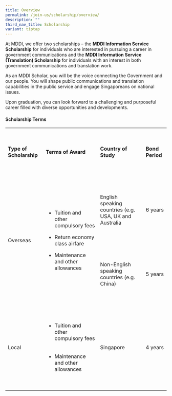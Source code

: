 ```yaml
---
title: Overview
permalink: /join-us/scholarship/overview/
description: ""
third_nav_title: Scholarship
variant: tiptap
---
```

<p>At MDDI, we offer two scholarships – the <strong>MDDI Information Service Scholarship</strong> for
individuals who are interested in pursuing a career in government communications
and the <strong>MDDI Information Service (Translation) Scholarship</strong> for
individuals with an interest in both government communications and translation
work.</p>
<p>As an MDDI Scholar, you will be the voice connecting the Government and
our people. You will shape public communications and translation capabilities
in the public service and engage Singaporeans on national issues.</p>
<p>Upon graduation, you can look forward to a challenging and purposeful
career filled with diverse opportunities and developments.</p>
<h4>Scholarship Terms</h4>
<table style="minWidth: 100px">
<colgroup>
<col>
<col>
<col>
<col>
</colgroup>
<tbody>
<tr>
<td rowspan="1" colspan="1">
<p>&nbsp; &nbsp; &nbsp; &nbsp; &nbsp; &nbsp;</p>
<p><strong>Type of Scholarship</strong>
</p>
<p>&nbsp; &nbsp; &nbsp; &nbsp; &nbsp; &nbsp;</p>
</td>
<td rowspan="1" colspan="1">
<p>&nbsp; &nbsp; &nbsp; &nbsp; &nbsp; &nbsp;</p>
<p><strong>Terms of Award</strong>
</p>
<p>&nbsp; &nbsp; &nbsp; &nbsp; &nbsp; &nbsp;</p>
</td>
<td rowspan="1" colspan="1">
<p>&nbsp; &nbsp; &nbsp; &nbsp; &nbsp; &nbsp;</p>
<p><strong>Country of Study</strong>
</p>
<p>&nbsp; &nbsp; &nbsp; &nbsp; &nbsp; &nbsp;</p>
</td>
<td rowspan="1" colspan="1">
<p>&nbsp; &nbsp; &nbsp; &nbsp; &nbsp; &nbsp;</p>
<p><strong>Bond Period</strong>
</p>
<p>&nbsp; &nbsp; &nbsp; &nbsp; &nbsp; &nbsp;</p>
</td>
</tr>
<tr>
<td rowspan="2" colspan="1">
<p>&nbsp; &nbsp; &nbsp; &nbsp; &nbsp; &nbsp;</p>
<p>Overseas</p>
<p>&nbsp; &nbsp; &nbsp; &nbsp; &nbsp; &nbsp;</p>
</td>
<td rowspan="2" colspan="1">
<p>&nbsp; &nbsp; &nbsp; &nbsp; &nbsp; &nbsp; &nbsp; &nbsp; &nbsp;</p>
<ul data-tight="true" class="tight">
<li>
<p>Tuition and other compulsory fees</p>
<p></p>
</li>
<li>
<p>Return economy class airfare &nbsp; &nbsp;</p>
</li>
<li>
<p>Maintenance and other allowances &nbsp; &nbsp; &nbsp;</p>
</li>
</ul>
<p>&nbsp; &nbsp; &nbsp; &nbsp; &nbsp; &nbsp;</p>
</td>
<td rowspan="1" colspan="1">
<p>&nbsp; &nbsp; &nbsp; &nbsp; &nbsp; &nbsp;</p>
<p>English speaking countries (e.g. USA, UK and Australia</p>
<p>&nbsp; &nbsp; &nbsp; &nbsp; &nbsp; &nbsp;</p>
</td>
<td rowspan="1" colspan="1">
<p>&nbsp; &nbsp; &nbsp; &nbsp; &nbsp; &nbsp;</p>
<p>6 years</p>
<p>&nbsp; &nbsp; &nbsp; &nbsp; &nbsp; &nbsp;</p>
</td>
</tr>
<tr>
<td rowspan="1" colspan="1">
<p>&nbsp; &nbsp; &nbsp; &nbsp; &nbsp; &nbsp;</p>
<p>Non-English speaking countries (e.g. China)</p>
<p>&nbsp; &nbsp; &nbsp; &nbsp; &nbsp; &nbsp;</p>
</td>
<td rowspan="1" colspan="1">
<p>&nbsp; &nbsp; &nbsp; &nbsp; &nbsp; &nbsp;</p>
<p>5 years</p>
<p>&nbsp; &nbsp; &nbsp; &nbsp; &nbsp; &nbsp;</p>
</td>
</tr>
<tr>
<td rowspan="1" colspan="1">
<p>&nbsp; &nbsp; &nbsp; &nbsp; &nbsp; &nbsp;</p>
<p>Local</p>
<p>&nbsp; &nbsp; &nbsp; &nbsp; &nbsp; &nbsp;</p>
</td>
<td rowspan="1" colspan="1">
<p>&nbsp; &nbsp; &nbsp; &nbsp; &nbsp; &nbsp;&nbsp; &nbsp; &nbsp; &nbsp;</p>
<ul data-tight="true" class="tight">
<li>
<p>Tuition and other compulsory fees &nbsp; &nbsp; &nbsp;</p>
</li>
<li>
<p>Maintenance and other allowances&nbsp; &nbsp; &nbsp; &nbsp;</p>
</li>
</ul>
<p>&nbsp; &nbsp; &nbsp; &nbsp; &nbsp; &nbsp;</p>
</td>
<td rowspan="1" colspan="1">
<p>&nbsp; &nbsp; &nbsp; &nbsp; &nbsp; &nbsp;</p>
<p>Singapore</p>
<p>&nbsp; &nbsp; &nbsp; &nbsp; &nbsp; &nbsp;</p>
</td>
<td rowspan="1" colspan="1">
<p>&nbsp; &nbsp; &nbsp; &nbsp; &nbsp; &nbsp;</p>
<p>4 years</p>
<p>&nbsp; &nbsp; &nbsp; &nbsp; &nbsp; &nbsp;</p>
</td>
</tr>
</tbody>
</table>
<p></p>